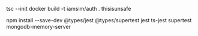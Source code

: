  tsc --init
 docker build -t iamsim/auth .
 thisisunsafe

 npm install --save-dev @types/jest @types/supertest jest ts-jest supertest mongodb-memory-server